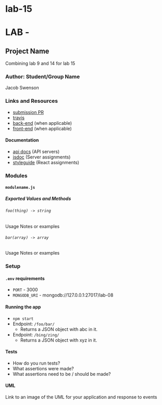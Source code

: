 # lab-15
# LAB - 

## Project Name
Combining lab 9 and 14 for lab 15
### Author: Student/Group Name
Jacob Swenson
### Links and Resources
* [submission PR](https://github.com/DeltaVSwenson/lab-08/pull/2)
* [travis](https://travis-ci.com/DeltaVSwenson/lab-08/builds/129563063)
* [back-end](https://lab-09dv.herokuapp.com/api/v1/products) (when applicable)
* [front-end](http://xyz.com) (when applicable)

#### Documentation
* [api docs]() (API servers)
* [jsdoc](http://xyz.com) (Server assignments)
* [styleguide](http://xyz.com) (React assignments)

### Modules
#### `modulename.js`
##### Exported Values and Methods

###### `foo(thing) -> string`
Usage Notes or examples

###### `bar(array) -> array`
Usage Notes or examples

### Setup
#### `.env` requirements
* `PORT` - 3000
* `MONGODB_URI` - mongodb://127.0.0.1:27017/lab-08

#### Running the app
* `npm start`
* Endpoint: `/foo/bar/`
  * Returns a JSON object with abc in it.
* Endpoint: `/bing/zing/`
  * Returns a JSON object with xyz in it.
  
#### Tests
* How do you run tests?
* What assertions were made?
* What assertions need to be / should be made?

#### UML
Link to an image of the UML for your application and response to events
